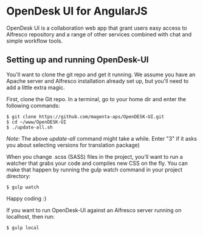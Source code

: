 # OpenDesk UI for AngularJS

OpenDesk UI is a collaboration web app that grant users easy access to Alfresco repository and a range of other services combined with chat and simple workflow tools.

## Setting up and running OpenDesk-UI

You'll want to clone the git repo and get it running. We assume you have an Apache server and Alfresco installation already set up, but you'll need to add a little extra magic.

First, clone the Git repo. In a terminal, go to your home dir and enter the following commands:
```
$ git clone https://github.com/magenta-aps/OpenDESK-UI.git
$ cd ~/www/OpenDESK-UI
$ ./update-all.sh 
```
*Note:* The above _update-all_ command might take a while. Enter "3" if it asks you about selecting versions for translation package)

When you change .scss (SASS) files in the project, you'll want to run a watcher that grabs your code and compiles new CSS on the fly. You can make that happen by running the gulp watch command in your project directory:
```
$ gulp watch
```
Happy coding :)

If you want to run OpenDesk-UI against an Alfresco server running on localhost, then run:
```
$ gulp local
```
